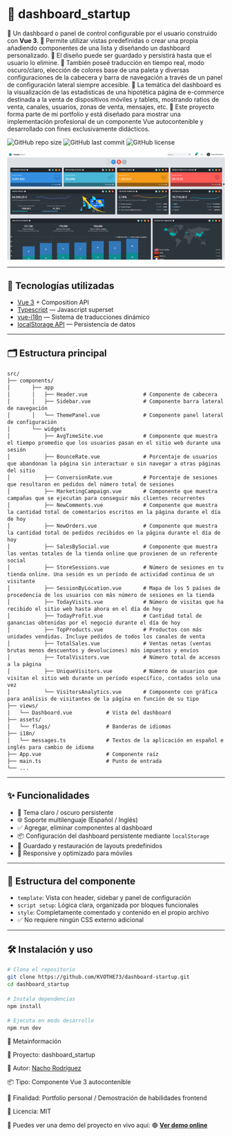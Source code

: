 # 📘 dashboard_startup

🔶 Un dashboard o panel de control configurable por el usuario construido con **Vue 3**.
🔶 Permite utilizar vistas predefinidas o crear una propia añadiendo componentes de una lista y diseñando un dashboard personalizado.
🔶 El diseño puede ser guardado y persistirá hasta que el usuario lo elimine.
🔶 También poseé traducción en tiempo real, modo oscuro/claro, elección de colores base de una paleta y diversas configuraciones de la cabecera y barra de navegación a través de un panel de configuración lateral siempre accesible.
🔶 La temática del dashboard es la visualización de las estadisticas de una hipotética página de e-commerce destinada a la venta de dispositivos móviles y tablets, mostrando ratios de venta, canales, usuarios, zonas de venta, mensajes, etc.
🔶 Este proyecto forma parte de mi portfolio y está diseñado para mostrar una implementación profesional de un componente Vue autocontenible y desarrollado con fines exclusivamente didácticos.

![GitHub repo size](https://img.shields.io/github/repo-size/KVOTHE73/dashboard-startup)
![GitHub last commit](https://img.shields.io/github/last-commit/KVOTHE73/dashboard-startup)
![GitHub license](https://img.shields.io/github/license/KVOTHE73/dashboard-startup)

![Vista del editor](./public/dashboardPreview.png)

---

## 🚀 Tecnologías utilizadas

- [Vue 3](https://vuejs.org/) + Composition API
- [Typescript](https://www.typescriptlang.org/) — Javascript superset
- [vue-i18n](https://github.com/intlify/vue-i18n-next) — Sistema de traducciones dinámico
- [localStorage API](https://developer.mozilla.org/en-US/docs/Web/API/Window/localStorage) — Persistencia de datos

---

## 🗂️ Estructura principal

```
src/
├── components/
│       ├── app
│       │   ├── Header.vue                  # Componente de cabecera
│       │   ├── Sidebar.vue                 # Componente barra lateral de navegación
│       │   └── ThemePanel.vue              # Componente panel lateral de configuración
│       └── widgets
│           ├── AvgTimeSite.vue             # Componente que muestra el tiempo promedio que los usuarios pasan en el sitio web durante una sesión
│           ├── BounceRate.vue              # Porcentaje de usuarios que abandonan la página sin interactuar o sin navegar a otras páginas del sitio
│           ├── ConversionRate.vue          # Porcentaje de sesiones que resultaron en pedidos del número total de sesiones
│           ├── MarketingCampaign.vue       # Componente que muestra campañas que se ejecutan para conseguir más clientes recurrentes
│           ├── NewComments.vue             # Componente que muestra la cantidad total de comentarios escritos en la página durante el día de hoy
│           ├── NewOrders.vue               # Componente que muestra la cantidad total de pedidos recibidos en la página durante el día de hoy
│           ├── SalesBySocial.vue           # Componente que muestra las ventas totales de la tienda online que provienen de un referente social
│           ├── StoreSessions.vue           # Número de sesiones en tu tienda online. Una sesión es un período de actividad continua de un visitante
│           ├── SessionByLocation.vue       # Mapa de los 5 países de procedencia de los usuarios con más número de sesiones en la tienda
│           ├── TodayVisits.vue             # Número de visitas que ha recibido el sitio web hasta ahora en el día de hoy
│           ├── TodayProfit.vue             # Cantidad total de ganancias obtenidas por el negocio durante el día de hoy
│           ├── TopProducts.vue             # Productos con más unidades vendidas. Incluye pedidos de todos los canales de venta
│           ├── TotalSales.vue              # Ventas netas (ventas brutas menos descuentos y devoluciones) más impuestos y envíos
│           ├── TotalVisitors.vue           # Número total de accesos a la página
│           ├── UniqueVisitors.vue          # Número de usuarios que visitan el sitio web durante un período específico, contados solo una vez
│           └── VisitorsAnalytics.vue       # Componente con gráfica para análisis de visitantes de la página en función de su tipo
├── views/
│   └── Dashboard.vue           # Vista del dashboard
├── assets/
│   └── flags/                  # Banderas de idiomas
├── i18n/
│   └── messages.ts             # Textos de la aplicación en español e inglés para cambio de idioma
├── App.vue                     # Componente raíz
├── main.ts                     # Punto de entrada
└── ...
```

---

## ✨ Funcionalidades

- 🎨 Tema claro / oscuro persistente
- 🌐 Soporte multilenguaje (Español / Inglés)
- ✅ Agregar, eliminar componentes al dashboard
- 📦 Configuración del dashboard persistente mediante `localStorage`
- 🔄 Guardado y restauración de layouts predefinidos
- 📱 Responsive y optimizado para móviles

---

## 🧩 Estructura del componente

- `template`: Vista con header, sidebar y panel de configuración
- `script setup`: Lógica clara, organizada por bloques funcionales
- `style`: Completamente comentado y contenido en el propio archivo
- ✅ No requiere ningún CSS externo adicional

---

## 🛠️ Instalación y uso

```bash
# Clona el repositorio
git clone https://github.com/KVOTHE73/dashboard-startup.git
cd dashboard_startup

# Instala dependencias
npm install

# Ejecuta en modo desarrollo
npm run dev
```

📅 Metainformación

📁 Proyecto: dashboard_startup

🧠 Autor: [Nacho Rodríguez](https://www.nacho-rodriguez.com)

📦 Tipo: Componente Vue 3 autocontenible

🎯 Finalidad: Portfolio personal / Demostración de habilidades frontend

🔗 Licencia: MIT

📣 Puedes ver una demo del proyecto en vivo aquí:
🟢 **[Ver demo online](https://kvothe73.github.io/dashboard-startup)**
